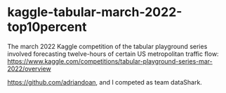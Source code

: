 # kaggle-tabular-march-2022-top10percent

The march 2022 Kaggle competition of the tabular playground series involved forecasting twelve-hours of certain US metropolitan traffic flow: https://www.kaggle.com/competitions/tabular-playground-series-mar-2022/overview

https://github.com/adriandoan, and I competed as team dataShark.
